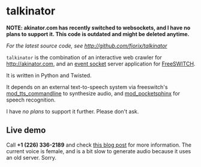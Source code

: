 talkinator
==========

**NOTE: akinator.com has recently switched to websockets, and I have no plans
to support it. This code is outdated and might be deleted anytime.**

*For the latest source code, see <http://github.com/fiorix/talkinator>*


``talkinator`` is the combination of an interactive web crawler for
<http://akinator.com>, and an
[event socket](http://wiki.freeswitch.org/wiki/Event_Socket) server
application for [FreeSWITCH](http://freeswitch.org).

It is written in Python and Twisted.

It depends on an external text-to-speech system via freeswitch's
[mod_tts_commandline](http://wiki.freeswitch.org/wiki/Mod_tts_commandline) to
synthesize audio, and
[mod_pocketsphinx](http://wiki.freeswitch.org/wiki/Mod_pocketsphinx) for
speech recognition.

I have *no plans* to support it further. Please don't ask.


Live demo
---------

Call **+1 (226) 336-2189** and check [this blog post][info] for more
information. The current voice is female, and is a bit slow to generate audio
because it uses an old server. Sorry.

[info]: http://musta.sh/2012-07-20/twisting-python-and-freeswitch.html
